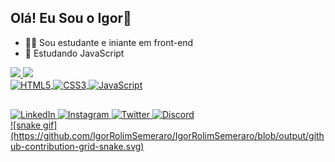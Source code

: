 ## Olá! Eu Sou o Igor👋

- 🙋‍♂️ Sou estudante e iniante em front-end
- 📖 Estudando JavaScript

<div>
<a href="https://github.com/IgorRolimSemeraro">
    <img height="180em" src="https://github-readme-stats.vercel.app/api?username=IgorRolimSemeraro&show_icons=true&theme=dracula"/>
    <img height="180em" src="https://github-readme-stats.vercel.app/api/top-langs/?username=IgorRolimSemeraro&theme=dracula"/>
</div>
<div style="display: inline_block">
    <img align="center" alt="HTML5" src="https://img.shields.io/badge/HTML5-E34F26?style=for-the-badge&logo=html5&logoColor=white">
    <img align="center" alt="CSS3" src="https://img.shields.io/badge/CSS3-1572B6?style=for-the-badge&logo=css3&logoColor=white">
    <img align="center" alt="JavaScript" src="https://img.shields.io/badge/JavaScript-F7DF1E?style=for-the-badge&logo=javascript&logoColor=black">
</div>

##

<div>
    <a href="https://www.linkedin.com/in/igor-rolim-semeraro/" target="_blank"><img alt="LinkedIn" src="https://img.shields.io/badge/LinkedIn-0077B5?style=for-the-badge&logo=linkedin&logoColor=white" target="_blank">
    <a href="https://www.instagram.com/igorsemeraro/" target="_blank"><img alt="Instagram" src="https://img.shields.io/badge/Instagram-E4405F?style=for-the-badge&logo=instagram&logoColor=white" target="_blank">
    <a href="https://twitter.com/Iguinhoo_25" target="_blank"><img alt="Twitter" src="https://img.shields.io/badge/Twitter-1DA1F2?style=for-the-badge&logo=twitter&logoColor=white" target="_blank">
    <a href="https://discord.gg/PkKdXggfN4" target="_blank"><img alt="Discord" src="https://img.shields.io/badge/Discord-7289DA?style=for-the-badge&logo=discord&logoColor=white" target="_blank">
</div>
![snake gif](https://github.com/IgorRolimSemeraro/IgorRolimSemeraro/blob/output/github-contribution-grid-snake.svg)
